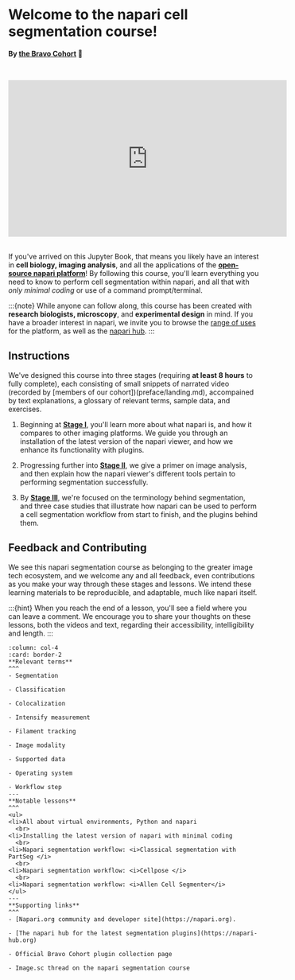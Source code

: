 # Welcome to the napari cell segmentation course!

**By [the Bravo Cohort](https://chanzuckerberg.com/science/programs-resources/imaging/) 🔬**

<br><center><iframe width="560" height="315" src="https://www.youtube.com/embed/VXdFOcBCto4" title="YouTube video player" frameborder="0" allow="accelerometer; autoplay; clipboard-write; encrypted-media; gyroscope; picture-in-picture" allowfullscreen></iframe></center> <br>

If you've arrived on this Jupyter Book, that means you likely have an interest in **cell biology, imaging analysis**, and all the applications of the [**open-source napari platform**](https://www.napari.org)! By following this course, you'll learn everything you need to know to perform cell segmentation within napari, and all that with *only minimal coding* or use of a command prompt/terminal. 

:::{note}
While anyone can follow along, this course has been created with **research biologists, microscopy**, and **experimental design** in mind. If you have a broader interest in napari, we invite you to browse the [range of uses](https://www.napari.org/gallery.html) for the platform, as well as the [napari hub](https://www.napari-hub.com).
:::

## Instructions

We've designed this course into three stages (requiring **at least 8 hours** to fully complete), each consisting of small snippets of narrated video (recorded by [members of our cohort])(preface/landing.md), accompained by text explanations, a glossary of relevant terms, sample data, and exercises. 

1. Beginning at **[Stage I](onboard/landing.md)**, you'll learn more about what napari is, and how it compares to other imaging platforms. We guide you through an installation of the latest version of the napari viewer, and how we enhance its functionality with plugins.<br>

2. Progressing further into **[Stage II](primer/landing.md)**, we give a primer on image analysis, and then explain how the napari viewer's different tools pertain to performing segmentation successfully.<br>

3. By **[Stage III](workflow/landing.md)**, we're focused on the terminology behind segmentation, and three case studies that illustrate how napari can be used to perform a cell segmentation workflow from start to finish, and the plugins behind them.<br>

## Feedback and Contributing

We see this napari segmentation course as belonging to the greater image tech ecosystem, and we welcome any and all feedback, even contributions as you make your way through these stages and lessons. We intend these learning materials to be reproducible, and adaptable, much like napari itself. 

:::{hint}
When you reach the end of a lesson, you'll see a field where you can leave a comment. We encourage you to share your thoughts on these lessons, both the videos and text, regarding their accessibility, intelligibility and length. 
:::
<br>

````{panels}
:column: col-4
:card: border-2
**Relevant terms**
^^^
- Segmentation

- Classification

- Colocalization

- Intensify measurement

- Filament tracking

- Image modality

- Supported data

- Operating system

- Workflow step
---
**Notable lessons**
^^^
<ul>
<li>All about virtual environments, Python and napari
  <br>
<li>Installing the latest version of napari with minimal coding
  <br>
<li>Napari segmentation workflow: <i>Classical segmentation with PartSeg </i>
  <br>
<li>Napari segmentation workflow: <i>Cellpose </i>
  <br>
<li>Napari segmentation workflow: <i>Allen Cell Segmenter</i>
</ul>
---
**Supporting links**
^^^
- [Napari.org community and developer site](https://napari.org).
 
- [The napari hub for the latest segmentation plugins](https://napari-hub.org)
 
- Official Bravo Cohort plugin collection page
  
- Image.sc thread on the napari segmentation course

````


